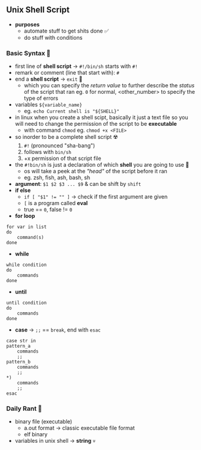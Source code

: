 ## Unix Shell Script
- **purposes**
	- automate stuff to get shits done ✅
	- do stuff with conditions

### Basic Syntax 🤯
- first line of **shell script** -> `#!/bin/sh` starts with `#!`
- remark or comment (line that start with): `#` 
- end a **shell script** -> `exit`  🤠
	- which you can specify the *return value* to further describe the *status* of the script that ran eg. `0` for normal, <other_number> to specify the type of errors
- variables `${variable_name}`
	- eg. `echo Current shell is "${SHELL}"`
- in linux when you create a shell scipt, basically it just a text file so you will need to change the permission of the script to be **executable**
	- with command `chmod` eg. `chmod +x <FILE>`
- so inorder to be a complete shell script ☢️
	1. `#!` (pronounced "sha-bang")
	2. follows with `bin/sh`
	3. +x permission of that script file
- the `#!bin/sh` is just a declaration of which **shell** you are going to use 🤔
	- os will take a peek at the *"head"* of the script before it ran
	- eg. zsh, fish, ash, bash, sh
- **argument**: `$1 $2 $3 ... $9` & can be shift by `shift`
-  **if else**
	- `if [ "$1" != "" ]` -> check if the first argument are given
	- `[` is a program called **eval**
	- true == `0`, false != `0`
- **for loop**
```
for var in list
do
	command(s)
done
```
- **while**
```
while condition
do
	commands
done
```
-  **until**
```
until condition
do
	commands
done
```
- **case** -> `;;` == `break`, end with `esac`
```
case str in
pattern_a
	commands
	;;
pattern_b
	commands
	;;
*)
	commands
	;;
esac
```

### Daily Rant 🥱
- binary file (executable)
	- a.out format -> classic executable file format
	- elf binary
- variables in unix shell -> **string** 💀
